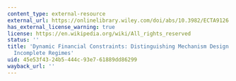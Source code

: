 ```yaml
---
content_type: external-resource
external_url: https://onlinelibrary.wiley.com/doi/abs/10.3982/ECTA9126
has_external_license_warning: true
license: https://en.wikipedia.org/wiki/All_rights_reserved
status: ''
title: 'Dynamic Financial Constraints: Distinguishing Mechanism Design from Exogenously
  Incomplete Regimes'
uid: 45e53f43-24b5-444c-93e7-61889dd86299
wayback_url: ''
---
```

